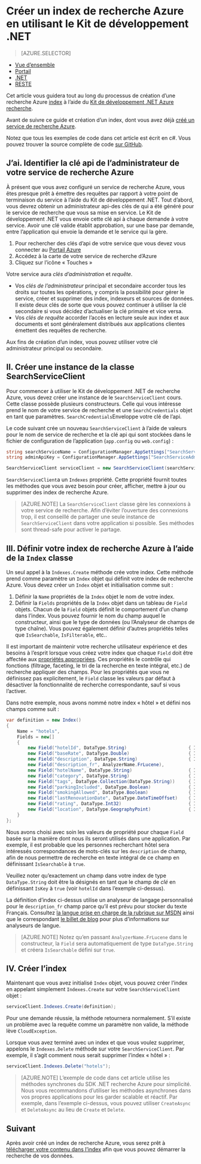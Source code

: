 <properties
    pageTitle="Créer un index de recherche Azure en utilisant le Kit de développement .NET | Microsoft Azure | Service de recherche cloud hébergé"
    description="Créer un index dans le code à l’aide de la recherche Azure .NET SDK."
    services="search"
    documentationCenter=""
    authors="brjohnstmsft"
    manager="jhubbard"
    editor=""
    tags="azure-portal"/>

<tags
    ms.service="search"
    ms.devlang="dotnet"
    ms.workload="search"
    ms.topic="get-started-article"
    ms.tgt_pltfrm="na"
    ms.date="08/29/2016"
    ms.author="brjohnst"/>

# <a name="create-an-azure-search-index-using-the-net-sdk"></a>Créer un index de recherche Azure en utilisant le Kit de développement .NET
> [AZURE.SELECTOR]
- [Vue d’ensemble](search-what-is-an-index.md)
- [Portail](search-create-index-portal.md)
- [.NET](search-create-index-dotnet.md)
- [RESTE](search-create-index-rest-api.md)


Cet article vous guidera tout au long du processus de création d’une recherche Azure [index](https://msdn.microsoft.com/library/azure/dn798941.aspx) à l’aide du [Kit de développement .NET Azure recherche](https://msdn.microsoft.com/library/azure/dn951165.aspx).

Avant de suivre ce guide et création d’un index, dont vous avez déjà [créé un service de recherche Azure](search-create-service-portal.md).

Notez que tous les exemples de code dans cet article est écrit en c#. Vous pouvez trouver la source complète de code [sur GitHub](http://aka.ms/search-dotnet-howto).

## <a name="i-identify-your-azure-search-services-admin-api-key"></a>J’ai. Identifier la clé api de l’administrateur de votre service de recherche Azure
À présent que vous avez configuré un service de recherche Azure, vous êtes presque prêt à émettre des requêtes par rapport à votre point de terminaison du service à l’aide du Kit de développement .NET. Tout d’abord, vous devrez obtenir un administrateur api-des clés de qui a été généré pour le service de recherche que vous sa mise en service. Le Kit de développement .NET vous envoie cette clé api à chaque demande à votre service. Avoir une clé valide établit approbation, sur une base par demande, entre l’application qui envoie la demande et le service qui la gère.

1. Pour rechercher des clés d’api de votre service que vous devez vous connecter au [Portail Azure](https://portal.azure.com/)
2. Accédez à la carte de votre service de recherche d’Azure
3. Cliquez sur l’icône « Touches »

Votre service aura *clés d’administration* et *requête*.

  - Vos *clés de l’administrateur* principal et secondaire accorder tous les droits sur toutes les opérations, y compris la possibilité pour gérer le service, créer et supprimer des index, indexeurs et sources de données. Il existe deux clés de sorte que vous pouvez continuer à utiliser la clé secondaire si vous décidez d’actualiser la clé primaire et vice versa.
  - Vos *clés de requête* accorder l’accès en lecture seule aux index et aux documents et sont généralement distribués aux applications clientes émettent des requêtes de recherche.

Aux fins de création d’un index, vous pouvez utiliser votre clé administrateur principal ou secondaire.

<a name="CreateSearchServiceClient"></a>
## <a name="ii-create-an-instance-of-the-searchserviceclient-class"></a>II. Créer une instance de la classe SearchServiceClient
Pour commencer à utiliser le Kit de développement .NET de recherche Azure, vous devez créer une instance de le `SearchServiceClient` cours. Cette classe possède plusieurs constructeurs. Celle qui vous intéresse prend le nom de votre service de recherche et une `SearchCredentials` objet en tant que paramètres. `SearchCredentials`Enveloppe votre clé de l’api.

Le code suivant crée un nouveau `SearchServiceClient` à l’aide de valeurs pour le nom de service de recherche et la clé api qui sont stockées dans le fichier de configuration de l’application (`app.config` ou `web.config`) :

```csharp
string searchServiceName = ConfigurationManager.AppSettings["SearchServiceName"];
string adminApiKey = ConfigurationManager.AppSettings["SearchServiceAdminApiKey"];

SearchServiceClient serviceClient = new SearchServiceClient(searchServiceName, new SearchCredentials(adminApiKey));
```

`SearchServiceClient`a un `Indexes` propriété. Cette propriété fournit toutes les méthodes que vous avez besoin pour créer, afficher, mettre à jour ou supprimer des index de recherche Azure.

> [AZURE.NOTE] La `SearchServiceClient` classe gère les connexions à votre service de recherche. Afin d’éviter l’ouverture des connexions trop, il est conseillé de partager une seule instance de `SearchServiceClient` dans votre application si possible. Ses méthodes sont thread-safe pour activer le partage.

<a name="DefineIndex"></a>
## <a name="iii-define-your-azure-search-index-using-the-index-class"></a>III. Définir votre index de recherche Azure à l’aide de la `Index` classe
Un seul appel à la `Indexes.Create` méthode crée votre index. Cette méthode prend comme paramètre un `Index` objet qui définit votre index de recherche Azure. Vous devez créer un `Index` objet et initialisation comme suit :

1. Définir la `Name` propriétés de la `Index` objet le nom de votre index.
2. Définir la `Fields` propriétés de la `Index` objet dans un tableau de `Field` objets. Chacun de la `Field` objets définit le comportement d’un champ dans l’index. Vous pouvez fournir le nom du champ auquel le constructeur, ainsi que le type de données (ou l’Analyseur de champs de type chaîne). Vous pouvez également définir d’autres propriétés telles que `IsSearchable`, `IsFilterable`, etc..

Il est important de maintenir votre recherche utilisateur expérience et des besoins à l’esprit lorsque vous créez votre index que chaque `Field` doit être affectée aux [propriétés appropriées](https://msdn.microsoft.com/library/azure/dn798941.aspx). Ces propriétés le contrôle qui fonctions (filtrage, faceting, le tri de la recherche en texte intégral, etc.) de recherche appliquer des champs. Pour les propriétés que vous ne définissez pas explicitement, le `Field` classe les valeurs par défaut à désactiver la fonctionnalité de recherche correspondante, sauf si vous l’activer.

Dans notre exemple, nous avons nommé notre index « hôtel » et défini nos champs comme suit :

```csharp
var definition = new Index()
{
    Name = "hotels",
    Fields = new[]
    {
        new Field("hotelId", DataType.String)                       { IsKey = true, IsFilterable = true },
        new Field("baseRate", DataType.Double)                      { IsFilterable = true, IsSortable = true, IsFacetable = true },
        new Field("description", DataType.String)                   { IsSearchable = true },
        new Field("description_fr", AnalyzerName.FrLucene),
        new Field("hotelName", DataType.String)                     { IsSearchable = true, IsFilterable = true, IsSortable = true },
        new Field("category", DataType.String)                      { IsSearchable = true, IsFilterable = true, IsSortable = true, IsFacetable = true },
        new Field("tags", DataType.Collection(DataType.String))     { IsSearchable = true, IsFilterable = true, IsFacetable = true },
        new Field("parkingIncluded", DataType.Boolean)              { IsFilterable = true, IsFacetable = true },
        new Field("smokingAllowed", DataType.Boolean)               { IsFilterable = true, IsFacetable = true },
        new Field("lastRenovationDate", DataType.DateTimeOffset)    { IsFilterable = true, IsSortable = true, IsFacetable = true },
        new Field("rating", DataType.Int32)                         { IsFilterable = true, IsSortable = true, IsFacetable = true },
        new Field("location", DataType.GeographyPoint)              { IsFilterable = true, IsSortable = true }
    }
};
```

Nous avons choisi avec soin les valeurs de propriété pour chaque `Field` basée sur la manière dont nous ils seront utilisés dans une application. Par exemple, il est probable que les personnes recherchant hôtel sera intéressés correspondances de mots-clés sur les `description` de champ, afin de nous permettre de recherche en texte intégral de ce champ en définissant `IsSearchable` à `true`.

Veuillez noter qu’exactement un champ dans votre index de type `DataType.String` doit être la désignés en tant que le champ de _clé_ en définissant `IsKey` à `true` (voir `hotelId` dans l’exemple ci-dessus).

La définition d’index ci-dessus utilise un analyseur de langage personnalisé pour le `description_fr` champ parce qu’il est prévu pour stocker du texte Français. Consultez [la langue prise en charge de la rubrique sur MSDN](https://msdn.microsoft.com/library/azure/dn879793.aspx) ainsi que le correspondant [le billet de blog](https://azure.microsoft.com/blog/language-support-in-azure-search/) pour plus d’informations sur analyseurs de langue.

> [AZURE.NOTE]  Notez qu’en passant `AnalyzerName.FrLucene` dans le constructeur, la `Field` sera automatiquement de type `DataType.String` et créera `IsSearchable` défini sur `true`.

## <a name="iv-create-the-index"></a>IV. Créer l’index
Maintenant que vous avez initialisé `Index` objet, vous pouvez créer l’index en appelant simplement `Indexes.Create` sur votre `SearchServiceClient` objet :

```csharp
serviceClient.Indexes.Create(definition);
```

Pour une demande réussie, la méthode retournera normalement. S’il existe un problème avec la requête comme un paramètre non valide, la méthode lève `CloudException`.

Lorsque vous avez terminé avec un index et que vous voulez supprimer, appelons le `Indexes.Delete` méthode sur votre `SearchServiceClient`. Par exemple, il s’agit comment nous serait supprimer l’index « hôtel » :

```csharp
serviceClient.Indexes.Delete("hotels");
```

> [AZURE.NOTE] L’exemple de code dans cet article utilise les méthodes synchrones du SDK .NET recherche Azure pour simplicité. Nous vous recommandons d’utiliser les méthodes asynchrones dans vos propres applications pour les garder scalable et réactif. Par exemple, dans l’exemple ci-dessus, vous pouvez utiliser `CreateAsync` et `DeleteAsync` au lieu de `Create` et `Delete`.

## <a name="next"></a>Suivant
Après avoir créé un index de recherche Azure, vous serez prêt à [télécharger votre contenu dans l’index](search-what-is-data-import.md) afin que vous pouvez démarrer la recherche de vos données.
